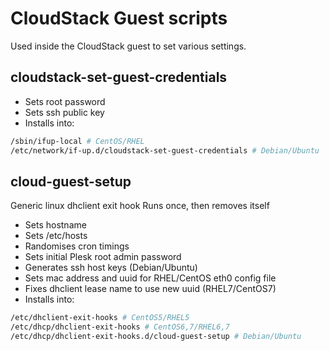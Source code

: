 # CloudStack Guest scripts

Used inside the CloudStack guest to set various settings. 

## cloudstack-set-guest-credentials

- Sets root password
- Sets ssh public key
- Installs into:
```bash
/sbin/ifup-local # CentOS/RHEL
/etc/network/if-up.d/cloudstack-set-guest-credentials # Debian/Ubuntu
```

## cloud-guest-setup

Generic linux dhclient exit hook
Runs once, then removes itself

- Sets hostname
- Sets /etc/hosts
- Randomises cron timings
- Sets initial Plesk root admin password
- Generates ssh host keys (Debian/Ubuntu)
- Sets mac address and uuid for RHEL/CentOS eth0 config file
- Fixes dhclient lease name to use new uuid (RHEL7/CentOS7)
- Installs into:
```bash
/etc/dhclient-exit-hooks # CentOS5/RHEL5
/etc/dhcp/dhclient-exit-hooks # CentOS6,7/RHEL6,7
/etc/dhcp/dhclient-exit-hooks.d/cloud-guest-setup # Debian/Ubuntu
```
